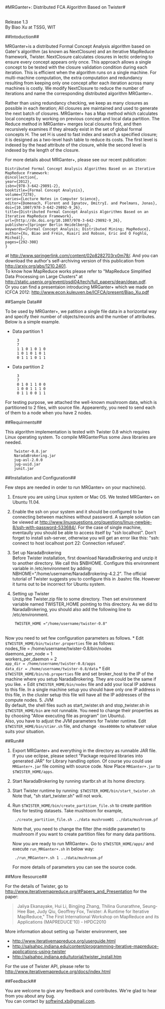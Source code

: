 #MRGanter+: Distributed FCA Algorithm Based on Twister#

<br>Release 1.3
<br>By Biao Xu at TSSG, WIT

##Intoduction##

MRGanter+is a distributed Formal Concept Analysis algorithm based on Gater's algorithm (as known as NextClosure) and an iterative MapReduce framework, Twister.
NextClosure calculates closures in lectic ordering to ensure every concept appears only once. This approach allows a single concept to be tested with the closure validation condition during each iteration. This is efficient when the algorithm runs on a single machine. For multi-machine computation, the extra computation and redundancy resulting from keeping  only one concept after each iteration across many machines is costly. We modify NextClosure to reduce the number of iterations and name the corresponding distributed algorithm MRGanter+.

Rather than using redundancy checking, we keep as many closures as possible in each iteration; All closures are maintained and used to generate the next batch of closures. MRGanter+ has a Map method which calculates local concepts by working on previous concept and local data partition. The Reduce method in MRGanter+ merges local closures first, and then recursively examines if they already exist in the set of global formal concepts H. The set H is used to fast index and search a specified closure; it is designed as a two-level hash table to reduce its costs. The first level is indexed by the head attribute of the closure, while the second level is indexed by the length of the closure.

For more details about MRGanter+, please see our recent publication: 
	
	Distributed Formal Concept Analysis Algorithms Based on an Iterative MapReduce Framework:
	@incollection{,
	year={2012},
	isbn={978-3-642-29891-2},
	booktitle={Formal Concept Analysis},
	volume={7278},
	series={Lecture Notes in Computer Science},
	editor={Domenach, Florent and Ignatov, DmitryI. and Poelmans, Jonas},
	doi={10.1007/978-3-642-29892-9_26},
	title={Distributed Formal Concept Analysis Algorithms Based on an Iterative MapReduce Framework},
	url={http://dx.doi.org/10.1007/978-3-642-29892-9_26},
	publisher={Springer Berlin Heidelberg},
	keywords={Formal Concept Analysis; Distributed Mining; MapReduce},
	author={Xu, Biao and Fréin, Ruairí and Robson, Eric and Ó Foghlú, Mícheál},
	pages={292-308}
	}

at http://www.springerlink.com/content/02p8282703rx0m78/. And you can download the author's self-archiving version of this publication from http://arxiv.org/abs/1210.2401.
<br>To know how MapReduce works please refer to "MapReduce Simplified Data Processing on Large Clusters" at http://static.usenix.org/event/osdi04/tech/full_papers/dean/dean.pdf.
<br>Or you can find a presentaion introducing MRGanter+ which we made on ICFCA 2012: http://www.econ.kuleuven.be/ICFCA/present/Biao_Xu.pdf

##Sample Data##

To be used by MRGanter+, we patition a single file data in a horizontal way and specify their number of objects/records and the number of attributes. Below is a simple example.

* Data partition 1

		3 
		7 
		1 1 0 1 0 1 0 
		1 0 1 0 1 0 1 
		0 1 1 1 0 1 1 

* Data partition 2

		3 
		7 
		0 1 0 1 1 0 0 
		1 0 0 1 1 1 0 
		0 1 1 0 0 1 1 

For testing purpose, we attached the well-known mushroom data, which is partitioned to 2 files, with source file. Appearently, you need to send each of them to a node when you have 2 nodes.

##Requirments##

This algorithm implementation is tested with Twister 0.8 which requires Linux operating system. To compile MRGanterPlus some Java libraries are needed.

		Twister-0.8.jar
		NaradaBrokering.jar
		jug-asl-2.0.0
		jug-uuid.jar
		junit.jar

##Installation and Configuration##

Few steps are needed in order to run MRGanter+ on your machine(s).

1. Ensure you are using Linux system or Mac OS. We tested MRGanter+ on Ubuntu 11.04.
2. Enable the ssh on your system and it should be configured to be connecting between machines without password. A sample solution can be viewed at http://www.linuxquestions.org/questions/linux-newbie-8/ssh-with-password-533684/.
	For the case of single machine, eventaully you should be able to access itself by "ssh localhost". Don't forget to install ssh-server, otherwise you will get an error like this: "ssh: connect to host localhost port 22: Connection refused".
3. Set up NaradaBrokering
<br>Before Twister installation, first download NaradaBrokering and unzip it to another directory. We call this $NBHOME. Configure this environment variable in /etc/environment by adding: NBHOME="/home/username/NaradaBrokering-4.2.2". The official tutorial of Twister suggests you to configure this in .bashrc file. However it turns out to be incorrect for Ubuntu system.
4. Setting up Twister
<br>Unzip the Twister.zip file to some directory. Then set environment variable named TWISTER_HOME pointing to this directory. As we did to NaradaBrokering, you should also add the following line to /etc/environment.
		
		TWISTER_HOME ="/home/username/twister-0.8"
<br>Now you need to set few configuration parameters as follows.
	* Edit `$TWISTER_HOME/bin/twister.properties` file as follows:
	<br>nodes_file = /home/username/twister-0.8/bin/nodes
	<br>daemons_per_node = 1
	<br>workers_per_daemon = 2
	<br>`app_dir = /home/username/twister-0.8/apps`
	<br>`data_dir = /home/username/twister-0.8/data`
	* Edit `$TWISTER_HOME/bin/nb.properties` file and set broker_host to the IP of the machine where you setup NaradaBrokering. They are could be the same if you like.
	+ Edit `$TWISTER_HOME/bin/nodes` file and add your local IP address to this file. In a single machine setup you should have only one IP address in this file, in the cluster setup this file will have all the IP addresses of the compute nodes.
5. JVM
<br>By default, the shell files such as start_twister.sh and stop_twister.sh in `$TWISTER_HOME/bin` are not runnable. You need to  change their properties as by choosing "Allow executing file as program" (on Ubuntu). 
<br>Also, you have to adjust the JVM parameters for Twister runtime. Edit `$TWISTER_HOME/bin/stimr.sh` file, and change `-Xmx40000m` to whatever value suits your situation.

##Run##

1. Export MRGanter+ and everything in the directory as runnable JAR file. If you use eclipse, please select "Package required libraries into generated JAR" for Library handling option. Of course you could use `MRGanter+.jar` file coming with source code. Now Place `MRGanter+.jar` to `$TWISTER_HOME/apps`.
2. Start NaradaBrokering by running startbr.sh at its home directory.
3. Start Twister runtime by running:
		`$TWISTER_HOME/bin/start_twister.sh`
	Note that, "sh start_twister.sh" will not work.
4. Run `$TWISTER_HOME/bin/create_partition_file.sh` to create partition files for testing datasets. Take mushtoom for example,

		./create_partition_file.sh ../data mushroom01 ../data/mushroom.pf

	Note that, you need to change the filter (the middle parameter) to mushroom if you want to create partition files for many data partitions.

	Now you are ready to run MRGanter+. Go to `$TWISTER_HOME/apps/` and execute `run_MRGanter+.sh` in below way:

		./run_MRGanter+.sh 1 ../data/mushroom.pf

	For more details of parameters you can see the source code.

##More Resource##

For the details of Twister, go to http://www.iterativemapreduce.org/#Papers_and_Presentation for the paper:
> Jaliya Ekanayake, Hui Li, Bingjing Zhang, Thilina Gunarathne, Seung-Hee Bae, Judy Qiu, Geoffrey Fox, Twister: A Runtime for Iterative MapReduce," The First International Workshop on MapReduce and its Applications (MAPREDUCE'10) - HPDC2010


More information about setting up Twister environment, see 
+ http://www.iterativemapreduce.org/userguide.html
+ http://salsahpc.indiana.edu/content/programming-iterative-mapreduce-applications-using-twister
+ http://salsahpc.indiana.edu/tutorial/twister_install.htm

For the use of Twister API, please refer to http://www.iterativemapreduce.org/docs/index.html

##Feedback##

You are welcome to give any feedback and contributes. We're glad to hear from you about any bug. 
<br>You can contact by softwind.xb@gmail.com.